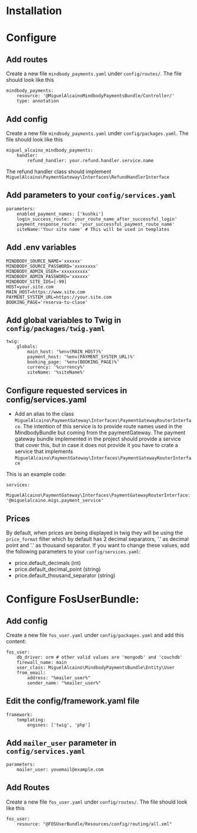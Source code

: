 Installation
========

Configure
=======
Add routes
-------- 
Create a new file `mindbody_payments.yaml` under `config/routes/`. The file should look like this

```
mindbody_payments:
    resource: '@MiguelAlcainoMindbodyPaymentsBundle/Controller/'
    type: annotation
```

Add config
-------
Create a new file `mindbody_payments.yaml` under `config/packages.yaml`. The file should look like this

```
miguel_alcaino_mindbody_payments:
    handler:
        refund_handler: your.refund.handler.service.name
```
The refund handler class should implement `MiguelAlcaino\PaymentGateway\Interfaces\RefundHandlerInterface`

Add parameters to your `config/services.yaml`
---------
```
parameters:
    enabled_payment_names: ['kushki']
    login_success_route: 'your_route_name_after_successful_login'
    payment_response_route: 'your_successful_payment_route_name'
    siteName:'Your site name' # This will be used in templates
```

Add .env variables
----------

```
MINDBODY_SOURCE_NAME='xxxxxx'
MINDBODY_SOURCE_PASSWORD='xxxxxxxx'
MINDBODY_ADMIN_USER='xxxxxxxxxx'
MINDBODY_ADMIN_PASSWORD='xxxxxx'
MINDBODY_SITE_IDS=[-99]
HOST=your.site.com
MAIN_HOST=https://www.site.com
PAYMENT_SYSTEM_URL=https://your.site.com
BOOKING_PAGE='reserva-tu-clase'
```

Add global variables to Twig in `config/packages/twig.yaml`
----------------
```
twig:
    globals:
        main_host: '%env(MAIN_HOST)%'
        payment_host: '%env(PAYMENT_SYSTEM_URL)%'
        booking_page: '%env(BOOKING_PAGE)%'
        currency: '%currency%'
        siteName: '%siteName%'
```

Configure requested services in config/services.yaml
-----------
 - Add an alias to the class `MiguelAlcaino\PaymentGateway\Interfaces\PaymentGatewayRouterInterface`.
  The intention of this service is to provide route names used in the MindbodyBundle but coming from the 
  paymentGateway. The payment gateway bundle implemented in the project should provide a service that cover 
  this, but in case it does not provide it you have to crate a service 
  that implements `MiguelAlcaino\PaymentGateway\Interfaces\PaymentGatewayRouterInterface`
 
 This is an example code:
 ```
 services:
     MiguelAlcaino\PaymentGateway\Interfaces\PaymentGatewayRouterInterface: '@miguelalcaino.migs.payment_service'
 ```

Prices
------
By default, when prices are being displayed in twig they will be using the `price_format` filter which by default has 2 decimal separators, 
'.' as decimal point and '.' as thousand separator. If you want to change these values, add the following parameters to your `config/services.yaml`:
 - price.default_decimals (int)
 - price.default_decimal_point (string)
 - price.default_thousand_separator (string)

Configure FosUserBundle:
======================

Add config
-------
Create a new file `fos_user.yaml` under `config/packages.yaml` and add this content:
```
fos_user:
    db_driver: orm # other valid values are 'mongodb' and 'couchdb'
    firewall_name: main
    user_class: MiguelAlcaino\MindbodyPaymentsBundle\Entity\User
    from_email:
        address: "%mailer_user%"
        sender_name: "%mailer_user%"
```

Edit the config/framework.yaml file
-----
```
framework:
    templating:
        engines: ['twig', 'php']
```

Add `mailer_user` parameter in `config/services.yaml`
--------
```
parameters:
    mailer_user: youemail@example.com
```

Add Routes
----------
Create a new file `fos_user.yaml` under `config/routes/`. The file should look like this
```
fos_user:
    resource: "@FOSUserBundle/Resources/config/routing/all.xml"
```

